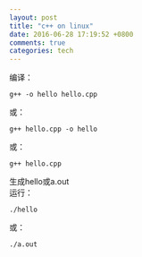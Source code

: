 ```yaml
---
layout: post
title: "c++ on linux"
date: 2016-06-28 17:19:52 +0800
comments: true
categories: tech
---
```

编译：  

    g++ -o hello hello.cpp
或：  

    g++ hello.cpp -o hello
或：  

    g++ hello.cpp
生成hello或a.out  
运行：  

    ./hello
或：  

    ./a.out
